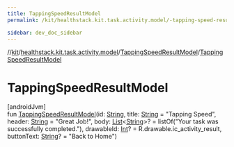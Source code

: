```yaml
---
title: TappingSpeedResultModel
permalink: /kit/healthstack.kit.task.activity.model/-tapping-speed-result-model/-tapping-speed-result-model.html

sidebar: dev_doc_sidebar
---
```

//[kit](../../../index.html)/[healthstack.kit.task.activity.model](../index.html)/[TappingSpeedResultModel](index.html)/[TappingSpeedResultModel](-tapping-speed-result-model.html)



# TappingSpeedResultModel



[androidJvm]\
fun [TappingSpeedResultModel](-tapping-speed-result-model.html)(id: [String](https://kotlinlang.org/api/latest/jvm/stdlib/kotlin/-string/index.html), title: [String](https://kotlinlang.org/api/latest/jvm/stdlib/kotlin/-string/index.html) = &quot;Tapping Speed&quot;, header: [String](https://kotlinlang.org/api/latest/jvm/stdlib/kotlin/-string/index.html) = &quot;Great Job!&quot;, body: [List](https://kotlinlang.org/api/latest/jvm/stdlib/kotlin.collections/-list/index.html)&lt;[String](https://kotlinlang.org/api/latest/jvm/stdlib/kotlin/-string/index.html)&gt;? = listOf(&quot;Your task was successfully completed.&quot;), drawableId: [Int](https://kotlinlang.org/api/latest/jvm/stdlib/kotlin/-int/index.html)? = R.drawable.ic_activity_result, buttonText: [String](https://kotlinlang.org/api/latest/jvm/stdlib/kotlin/-string/index.html)? = &quot;Back to Home&quot;)





